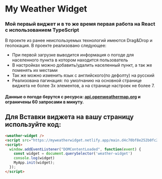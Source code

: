 # **My Weather Widget**
### Мой первый виджет и в то же время первая работа на React с использованием TypeScript
В проекте из ранее неиспользуемых технологий имеются Drag&Drop и геолокация.
В проекте реализовано следующее:
 - При первой загрузке выводится информация о погоде для населенного пункта в котором находится пользователь
 - В настройках можно добавить/удалить населенный пункт, а так же поменять их местами
 - Так же можно изменить язык с английского(по дефолту) на русский
 - Реализована пагинация: по умолчанию на основной странице виджета не более 3х элементов, а на странице настроек не более 7.
#### Данные о погоде берутся с ресурса: [api.openweathermap.org](api.openweathermap.org) и ограничены 60 запросами в минуту.
## Для Вставки виджета на вашу страницу используйте код:
```html
<weather-widget />
<script src="https://myweatherwidget.netlify.app/main.d4c70bf8e252b0fc2223.js"></script>
<script>
  window.addEventListener("DOMContentLoaded", function(event) {
    const widget = document.querySelector('weather-widget')
    console.log(widget)
    MyApp.init(widget); 
  });
</script>
```
